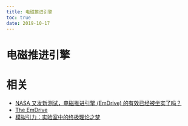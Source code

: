 ```yaml
---
title: 电磁推进引擎
toc: true
date: 2019-10-17
---
```

# 电磁推进引擎


# 相关

- [NASA 又发新测试，电磁推进引擎 (EmDrive) 的有效已经被坐实了吗？](https://www.zhihu.com/question/37381456)
- [The EmDrive](http://emdrive.com/)
- [模拟引力：实验室中的终极理论之梦](https://huanqiukexue.com/a/qianyan/tianwen__wuli/2016/1123/26802.html)

